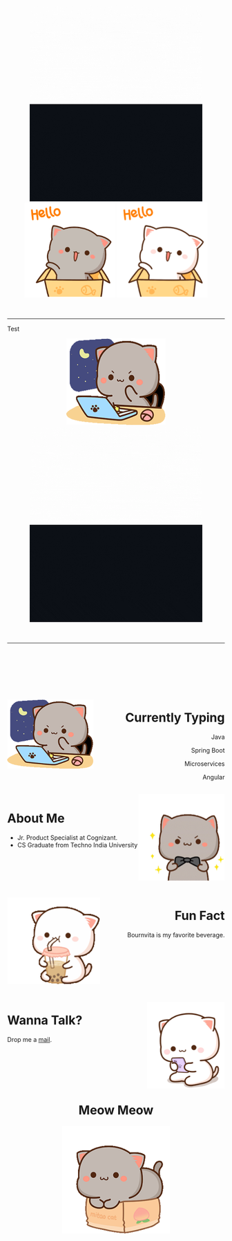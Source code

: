 <p align="center">
    <img src="./assets/ola-amigos-light.gif#gh-light-mode-only" width="400">
    <img src="./assets/ola-amigos-dark.gif#gh-dark-mode-only" width="400">
    <img src="./assets/hello-dark.gif#gh-light-mode-only" height="220" width="210" />
    <img src="./assets/hello-light.gif#gh-dark-mode-only" height="220" width="210" />
</p>

<br>
<hr> Test
<br>

<p align="center">
    <img src="./assets/typing.gif" height="200" width="230" />
    <img src="./assets/currently-typing-light.gif#gh-light-mode-only" width="400">
    <img src="./assets/currently-typing-dark.gif#gh-dark-mode-only" width="400">
</p>

<br>
<hr>


<br><br><br><br><br><br>

<img src="./assets/typing.gif" align="left" height="160" width="200" />
<h1 align ="right">Currently Typing</h1>
<div align="right">
<p>Java</p>
<p>Spring Boot</p>
<p>Microservices</p>
<p>Angular</p>
</div>

<br>

<img src="./assets/smart.gif" align="right" height="200" width="200" />
<h1>About Me</h1>

- Jr. Product Specialist at Cognizant.
- CS Graduate from Techno India University

<br><br><br><br><br>

<img src="./assets/drink.gif" align="left" height="200" width="215" />
<div align="right">
<h1>Fun Fact</h1>
<p>Bournvita is my favorite beverage.</p>
</div>

<br><br><br><br><br><br><br>

<img src="./assets/check-phone.gif" align="right" height="200" width="180" />

<div align="left">
<h1>Wanna Talk?</h1>
<p>
Drop me a <a href="mailto:mailbox.ritamchakraborty@gmail.com">mail</a>.
</p>
</div>

<br><br><br><br><br>


<h1  align="center">Meow Meow</h1>
<p align="center">
<img src="./assets/cat-in-box.gif" height="250" width="250" />
</p>

<!-- # Ola Amigos!

<p>
  Me Ritam<br>
  Nice to meet Ya!
  <p align="right">
    <img src="./assets/hello-dark.gif#gh-light-mode-only" alt="hello-dark" height="220" width="210" />
    <img src="./assets/hello-light.gif#gh-dark-mode-only" alt="hello-light" height="220" width="210" />
  </p>
</p> -->


<!-- ![thinking](https://c.tenor.com/Ji8vLfj669IAAAAi/thinking-goma.gif)

![coffee](https://c.tenor.com/FeP5S9K0ZqIAAAAi/peach-cat.gif)

![bye bye](https://c.tenor.com/cPm8ayQ03rUAAAAj/chibi-cat-mochi-cat.gif)

![resting](https://c.tenor.com/8fRRx-eZPsQAAAAM/mochi-cats-alluzxi.gif)

![sitting](https://c.tenor.com/Jv1pxQKZefgAAAAM/peach-goma.gif)

![excited](https://c.tenor.com/TcMXxO_U0dgAAAAM/mochi-mochi-cat-peach.gif)

![feeding bottle](https://c.tenor.com/Fl4euwoyUe4AAAAj/laumine.gif) -->
